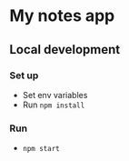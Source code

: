 # My notes app

## Local development

### Set up
* Set env variables
* Run `npm install`

### Run
* `npm start`